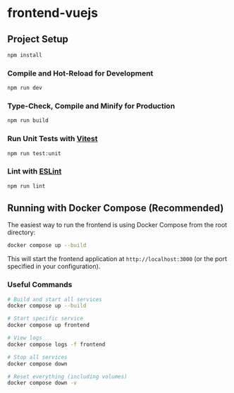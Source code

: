 # frontend-vuejs

## Project Setup

```sh
npm install
```

### Compile and Hot-Reload for Development

```sh
npm run dev
```

### Type-Check, Compile and Minify for Production

```sh
npm run build
```

### Run Unit Tests with [Vitest](https://vitest.dev/)

```sh
npm run test:unit
```

### Lint with [ESLint](https://eslint.org/)

```sh
npm run lint
```

## Running with Docker Compose (Recommended)

The easiest way to run the frontend is using Docker Compose from the root directory:

```bash
docker compose up --build
```

This will start the frontend application at `http://localhost:3000` (or the port specified in your configuration).

### Useful Commands

```bash
# Build and start all services
docker compose up --build

# Start specific service
docker compose up frontend

# View logs
docker compose logs -f frontend

# Stop all services
docker compose down

# Reset everything (including volumes)
docker compose down -v
```
